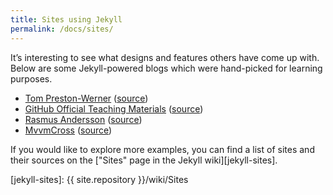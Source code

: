 ```yaml
---
title: Sites using Jekyll
permalink: /docs/sites/
---
```


It’s interesting to see what designs and features others have come up
with. Below are some Jekyll-powered blogs which were hand-picked for
learning purposes.

- [Tom Preston-Werner](http://tom.preston-werner.com/)
    ([source](https://github.com/mojombo/mojombo.github.io))
- [GitHub Official Teaching Materials](https://services.github.com/training/)
    ([source](https://github.com/github/training-kit))
- [Rasmus Andersson](https://rsms.me/)
    ([source](https://github.com/rsms/rsms.github.com))
- [MvvmCross](https://mvvmcross.github.io/MvvmCross/)
    ([source](https://github.com/MvvmCross/MvvmCross/tree/master/docs))

If you would like to explore more examples, you can find a list of sites
and their sources on the ["Sites" page in the Jekyll wiki][jekyll-sites].

[jekyll-sites]: {{ site.repository }}/wiki/Sites
